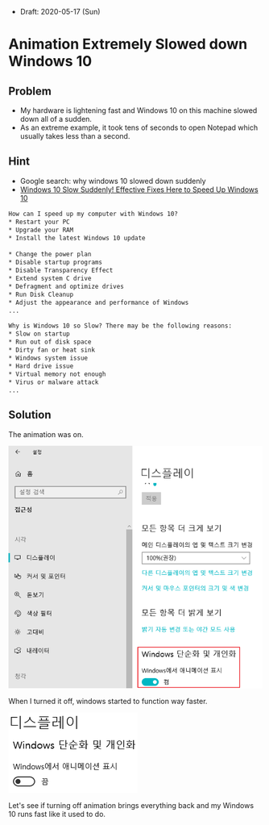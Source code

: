 * Draft: 2020-05-17 (Sun)

# Animation Extremely Slowed down Windows 10
## Problem
* My hardware is lightening fast and Windows 10 on this machine slowed down all of a sudden. 
* As an extreme example, it took tens of seconds to open Notepad which usually takes less than a second.

## Hint
* Google search: why windows 10 slowed down suddenly
* [Windows 10 Slow Suddenly! Effective Fixes Here to Speed Up Windows 10](https://www.easeus.com/partition-manager-software/windows-10-suddenly-extremely-slow.html)

```
How can I speed up my computer with Windows 10?
* Restart your PC
* Upgrade your RAM
* Install the latest Windows 10 update

* Change the power plan
* Disable startup programs
* Disable Transparency Effect
* Extend system C drive
* Defragment and optimize drives
* Run Disk Cleanup
* Adjust the appearance and performance of Windows
...
```

```
Why is Windows 10 so Slow? There may be the following reasons:
* Slow on startup
* Run out of disk space
* Dirty fan or heat sink
* Windows system issue
* Hard drive issue
* Virtual memory not enough
* Virus or malware attack
...
```

## Solution
The animation was on.

<img src="images/win10-config-show_display_on-slow_system.png">

When I turned it off, windows started to function way faster.

<img src="images/win10-config-show_display_off.png">

Let's see if turning off animation brings everything back and my Windows 10 runs fast like it used to do.
